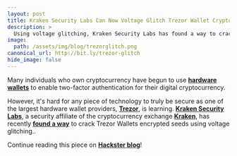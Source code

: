 ```yaml
---
layout: post
title: Kraken Security Labs Can Now Voltage Glitch Trezor Wallet Cryptocurrency Away
description: >
  Using voltage glitching, Kraken Security Labs has found a way to crack the encrypted seeds in Trezor cryptocurrency hardware wallets.
image:  
  path: /assets/img/blog/trezorglitch.png
canonical_url: http://bit.ly/trezor-glitch
hide_image: false
---
```


Many individuals who own cryptocurrency have begun to use [**hardware wallets**](https://www.buybitcoinworldwide.com/wallets/) to enable two-factor authentication for their digital cryptocurrency. 

However, it's hard for any piece of technology to truly be secure as one of the largest hardware wallet providers, [**Trezor**](https://trezor.io/), is learning. [**Kraken Security Labs**](https://blog.kraken.com/post/category/security-labs/), a security affiliate of the cryptocurrency exchange [**Kraken**](https://www.kraken.com/), has recently [**found a way**](https://blog.kraken.com/post/3662/kraken-identifies-critical-flaw-in-trezor-hardware-wallets/) to crack Trezor Wallets encrypted seeds using voltage glitching..

Continue reading this piece on [**Hackster blog**](http://bit.ly/trezor-glitch)!
